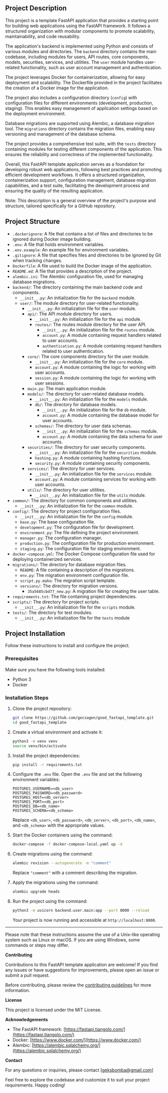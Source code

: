 ## Project Description

This project is a template FastAPI application that provides a starting point for building web applications using the FastAPI framework. It follows a structured organization with modular components to promote scalability, maintainability, and code reusability.

The application's backend is implemented using Python and consists of various modules and directories. The `backend` directory contains the main codebase, including modules for users, API routes, core components, models, securities, services, and utilities. The `user` module handles user-related functionality, such as user account management and authentication.

The project leverages Docker for containerization, allowing for easy deployment and scalability. The Dockerfile provided in the project facilitates the creation of a Docker image for the application.

The project also includes a configuration directory (`config`) with configuration files for different environments (development, production, staging). This enables easy management of application settings based on the deployment environment.

Database migrations are supported using Alembic, a database migration tool. The `migrations` directory contains the migration files, enabling easy versioning and management of the database schema.

The project provides a comprehensive test suite, with the `tests` directory containing modules for testing different components of the application. This ensures the reliability and correctness of the implemented functionality.

Overall, this FastAPI template application serves as a foundation for developing robust web applications, following best practices and promoting efficient development workflows. It offers a structured organization, containerization support, configuration management, database migration capabilities, and a test suite, facilitating the development process and ensuring the quality of the resulting application.

Note: This description is a general overview of the project's purpose and structure, tailored specifically for a GitHub repository.


## Project Structure

- `.dockerignore`: A file that contains a list of files and directories to be ignored during Docker image building.
- `.env`: A file that holds environment variables.
- `.env.example`: An example file for environment variables.
- `.gitignore`: A file that specifies files and directories to be ignored by Git when tracking changes.
- `Dockerfile`: A file used to build the Docker image of the application.
- `README.md`: A file that provides a description of the project.
- `alembic.ini`: The Alembic configuration file, used for managing database migrations.
- `backend/`: The directory containing the main backend code and components.
  - `__init__.py`: An initialization file for the `backend` module.
  - `user/`: The module directory for user-related functionality.
    - `__init__.py`: An initialization file for the `user` module.
    - `api/`: The API module directory for users.
      - `__init__.py`: An initialization file for the `api` module.
      - `routes/`: The routes module directory for the user API.
        - `__init__.py`: An initialization file for the `routes` module.
        - `account.py`: A module containing request handlers related to user accounts.
        - `authentication.py`: A module containing request handlers related to user authentication.
    - `core/`: The core components directory for the user module.
      - `__init__.py`: An initialization file for the `core` module.
      - `account.py`: A module containing the logic for working with user accounts.
      - `session.py`: A module containing the logic for working with user sessions.
    - `main.py`: The main application module.
    - `models/`: The directory for user-related database models.
      - `__init__.py`: An initialization file for the `models` module.
      - `db/`: The directory for database models.
        - `__init__.py`: An initialization file for the `db` module.
        - `account.py`: A module containing the database model for user accounts.
      - `schemas/`: The directory for user data schemas.
        - `__init__.py`: An initialization file for the `schemas` module.
        - `account.py`: A module containing the data schema for user accounts.
    - `securities/`: The directory for user security components.
      - `__init__.py`: An initialization file for the `securities` module.
      - `hashing.py`: A module containing hashing functions.
      - `security.py`: A module containing security components.
    - `services/`: The directory for user services.
      - `__init__.py`: An initialization file for the `services` module.
      - `account.py`: A module containing services for working with user accounts.
    - `utils/`: The directory for user utilities.
      - `__init__.py`: An initialization file for the `utils` module.
- `common/`: The directory for common components and utilities.
  - `__init__.py`: An initialization file for the `common` module.
- `config/`: The directory for project configuration files.
  - `__init__.py`: An initialization file for the `config` module.
  - `base.py`: The base configuration file.
  - `development.py`: The configuration file for development.
  - `environment.py`: The file defining the project environment.
  - `manager.py`: The configuration manager.
  - `production.py`: The configuration file for production environment.
  - `staging.py`: The configuration file for staging environment.
- `docker-compose.yml`: The Docker Compose configuration file used for deploying containerized services.
- `migrations/`: The directory for database migration files.
  - `README`: A file containing a description of the migrations.
  - `env.py`: The migration environment configuration file.
  - `script.py.mako`: The migration script template.
  - `versions/`: The directory for migration versions.
    - `35a5685cbd77_new.py`: A migration file for creating the user table.
- `requirements.txt`: The file containing project dependencies.
- `scripts/`: The directory for project scripts.
  - `__init__.py`: An initialization file for the `scripts` module.
- `tests/`: The directory for test modules.
  - `__init__.py`: An initialization file for the `tests` module  
## Project Installation

Follow these instructions to install and configure the project.

### Prerequisites

Make sure you have the following tools installed:

- Python 3
- Docker

### Installation Steps

1. Clone the project repository:

   ```bash
   git clone https://github.com/gecsagen/good_fastapi_template.git
   cd good_fastapi_template
   ```

2. Create a virtual environment and activate it:

   ```bash
   python3 -m venv venv
   source venv/bin/activate
   ```

3. Install the project dependencies:

   ```bash
   pip install -r requirements.txt
   ```

4. Configure the `.env` file. Open the `.env` file and set the following environment variables:

   ```
   POSTGRES_USERNAME=<db_user>
   POSTGRES_PASSWORD=<db_password>
   POSTGRES_HOST=<db_server>
   POSTGRES_PORT=<db_port>
   POSTGRES_DB=<db_name>
   POSTGRES_SCHEMA=<db_schema>
   ```

   Replace `<db_user>`, `<db_password>`, `<db_server>`, `<db_port>`, `<db_name>`, and `<db_schema>` with the appropriate values.

5. Start the Docker containers using the command:

   ```bash
   docker-compose -f docker-compose-local.yaml up -d
   ```

6. Create migrations using the command:

   ```bash
   alembic revision --autogenerate -m "comment"
   ```

   Replace `"comment"` with a comment describing the migration.

7. Apply the migrations using the command:

   ```bash
   alembic upgrade heads
   ```

8. Run the project using the command:

   ```bash
   python3 -m uvicorn backend.user.main:app --port 8000 --reload
   ```

   Your project is now running and accessible at `http://localhost:8000`.

---

Please note that these instructions assume the use of a Unix-like operating system such as Linux or macOS. If you are using Windows, some commands or steps may differ.

**Contributing**

Contributions to this FastAPI template application are welcome! If you find any issues or have suggestions for improvements, please open an issue or submit a pull request.

Before contributing, please review the [contributing guidelines](CONTRIBUTING.md) for more information.

**License**

This project is licensed under the MIT License.

**Acknowledgements**

- The FastAPI framework: [https://fastapi.tiangolo.com/](https://fastapi.tiangolo.com/)
- Docker: [https://www.docker.com/](https://www.docker.com/)
- Alembic: [https://alembic.sqlalchemy.org/](https://alembic.sqlalchemy.org/)

**Contact**

For any questions or inquiries, please contact [geksbomba@gmail.com]

Feel free to explore the codebase and customize it to suit your project requirements. Happy coding!

